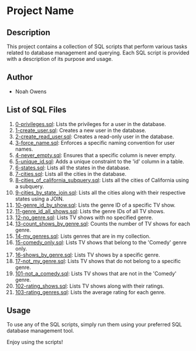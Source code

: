 # Project Name

## Description

This project contains a collection of SQL scripts that perform various tasks related to database management and querying. Each SQL script is provided with a description of its purpose and usage.

## Author

- Noah Owens

## List of SQL Files

1. [0-privileges.sql](0-privileges.sql): Lists the privileges for a user in the database.
2. [1-create_user.sql](1-create_user.sql): Creates a new user in the database.
3. [2-create_read_user.sql](2-create_read_user.sql): Creates a read-only user in the database.
4. [3-force_name.sql](3-force_name.sql): Enforces a specific naming convention for user names.
5. [4-never_empty.sql](4-never_empty.sql): Ensures that a specific column is never empty.
6. [5-unique_id.sql](5-unique_id.sql): Adds a unique constraint to the 'id' column in a table.
7. [6-states.sql](6-states.sql): Lists all the states in the database.
8. [7-cities.sql](7-cities.sql): Lists all the cities in the database.
9. [8-cities_of_california_subquery.sql](8-cities_of_california_subquery.sql): Lists all the cities of California using a subquery.
10. [9-cities_by_state_join.sql](9-cities_by_state_join.sql): Lists all the cities along with their respective states using a JOIN.
11. [10-genre_id_by_show.sql](10-genre_id_by_show.sql): Lists the genre ID of a specific TV show.
12. [11-genre_id_all_shows.sql](11-genre_id_all_shows.sql): Lists the genre IDs of all TV shows.
13. [12-no_genre.sql](12-no_genre.sql): Lists TV shows with no specified genre.
14. [13-count_shows_by_genre.sql](13-count_shows_by_genre.sql): Counts the number of TV shows for each genre.
15. [14-my_genres.sql](14-my_genres.sql): Lists genres that are in my collection.
16. [15-comedy_only.sql](15-comedy_only.sql): Lists TV shows that belong to the 'Comedy' genre only.
17. [16-shows_by_genre.sql](16-shows_by_genre.sql): Lists TV shows by a specific genre.
18. [17-not_my_genre.sql](17-not_my_genre.sql): Lists TV shows that do not belong to a specific genre.
19. [101-not_a_comedy.sql](101-not_a_comedy.sql): Lists TV shows that are not in the 'Comedy' genre.
20. [102-rating_shows.sql](102-rating_shows.sql): Lists TV shows along with their ratings.
21. [103-rating_genres.sql](103-rating_genres.sql): Lists the average rating for each genre.

## Usage

To use any of the SQL scripts, simply run them using your preferred SQL database management tool.

Enjoy using the scripts!
